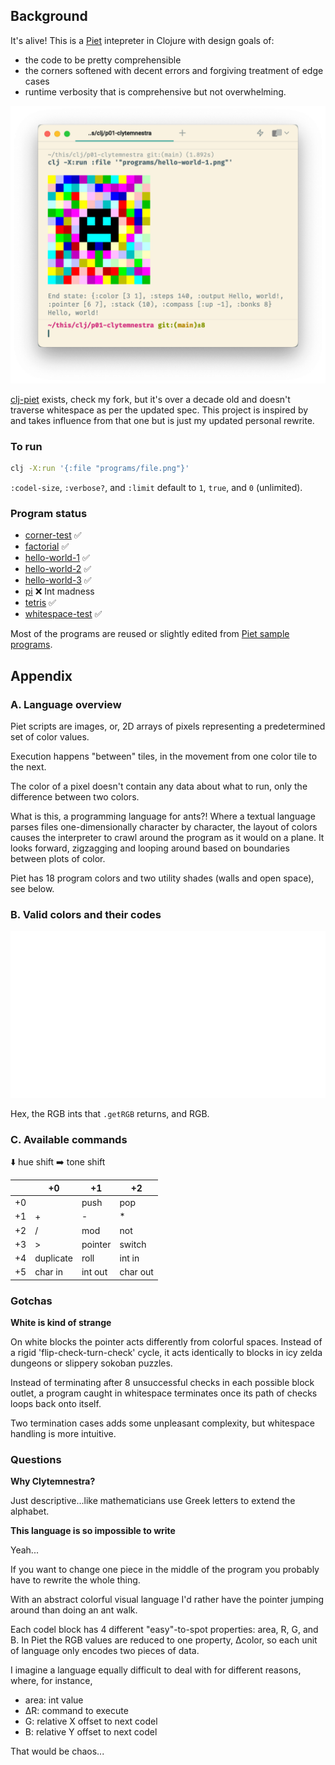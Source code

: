## Background

It's alive! This is a [Piet](https://www.dangermouse.net/esoteric/piet.html) intepreter in Clojure with design goals of:

- the code to be pretty comprehensible
- the corners softened with decent errors and forgiving treatment of edge cases
- runtime verbosity that is comprehensive but not overwhelming.

![Example running the program from the command line](./resources/sample.png)

[clj-piet](https://github.com/ljos/clj-piet) exists, check my fork, but it's over a decade old and doesn't traverse whitespace as per the updated spec. This project is inspired by and takes influence from that one but is just my updated personal rewrite.

### To run

```sh
clj -X:run '{:file "programs/file.png"}'
```

`:codel-size`, `:verbose?`, and `:limit` default to `1`, `true`, and `0` (unlimited).

### Program status

- [corner-test](./programs/corner-test.png) ✅
- [factorial](./programs/factorial.png) ✅
- [hello-world-1](./programs/hello-world-1.png) ✅
- [hello-world-2](./programs/hello-world-2.png) ✅
- [hello-world-3](./programs/hello-world-3.png) ✅
- [pi](./programs/pi.png) ❌ Int madness
- [tetris](./programs/tetris.png) ✅
- [whitespace-test](./programs/corner-test.png) ✅

Most of the programs are reused or slightly edited from [Piet sample programs](https://www.dangermouse.net/esoteric/piet/samples.html).

## Appendix

### A. Language overview

Piet scripts are images, or, 2D arrays of pixels representing a predetermined set of color values.

Execution happens "between" tiles, in the movement from one color tile to the next.

The color of a pixel doesn't contain any data about what to run, only the difference between two colors.

What is this, a programming language for ants?! Where a textual language parses files one-dimensionally character by character, the layout of colors causes the interpreter to crawl around the program as it would on a plane. It looks forward, zigzagging and looping around based on boundaries between plots of color.

Piet has 18 program colors and two utility shades (walls and open space), see below.

### B. Valid colors and their codes

![Table of piet colors, hex codes, java rbg ints, and rgb trios](./resources/table.svg)

Hex, the RGB ints that `.getRGB` returns, and RGB.

### C. Available commands

⬇️ hue shift ➡️ tone shift

|     | +0        | +1      | +2       |
| --- | --------- | ------- | -------- |
| +0  |           | push    | pop      |
| +1  | +         | -       | *        |
| +2  | /         | mod     | not      |
| +3  | >         | pointer | switch   |
| +4  | duplicate | roll    | int in   |
| +5  | char in   | int out | char out |

### Gotchas

**White is kind of strange**

On white blocks the pointer acts differently from colorful spaces. Instead of a rigid 'flip-check-turn-check' cycle, it acts identically to blocks in icy zelda dungeons or slippery sokoban puzzles.

Instead of terminating after 8 unsuccessful checks in each possible block outlet, a program caught in whitespace terminates once its path of checks loops back onto itself.

Two termination cases adds some unpleasant complexity, but whitespace handling is more intuitive.

### Questions

**Why Clytemnestra?**

Just descriptive...like mathematicians use Greek letters to extend the alphabet.

**This language is so impossible to write**

Yeah...

If you want to change one piece in the middle of the program you probably have to rewrite the whole thing.

With an abstract colorful visual language I'd rather have the pointer jumping around than doing an ant walk.

Each codel block has 4 different "easy"-to-spot properties: area, R, G, and B. In Piet the RGB values are reduced to one property, ∆color, so each unit of language only encodes two pieces of data.

I imagine a language equally difficult to deal with for different reasons, where, for instance,

- area: int value
- ∆R: command to execute
- G: relative X offset to next codel
- B: relative Y offset to next codel

That would be chaos...
